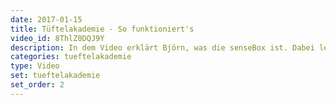 ```yaml
---
date: 2017-01-15
title: Tüftelakademie - So funktioniert's
video_id: 8ThlZ0DQJ9Y
description: In dem Video erklärt Björn, was die senseBox ist. Dabei lernst du die Bestandteile und Hauptfunktionen der senseBox kennen und erfährst, wie die Übertragung der Messwerte auf die openSenseMap, unsere Internetplattform für offene Sensordaten, funktioniert.
categories: tueftelakademie
type: Video
set: tueftelakademie
set_order: 2
---
```


